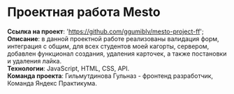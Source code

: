 # Проектная работа Mesto
**Ссылка на проект**: 'https://github.com/ggumiblv/mesto-project-ff';  
**Описание**: в данной проектной работе реализованы валидация форм, интеграция с общим, для всех студентов моей кагорты, сервером, добавлен функционал создания, удаления карточек, а также постановки и удаления лайка.  
**Технологии**: JavaScript, HTML, CSS, API.  
**Команда проекта**: Гильмутдинова Гульназ - фронтенд разработчик, Команда Яндекс Практикума.  

